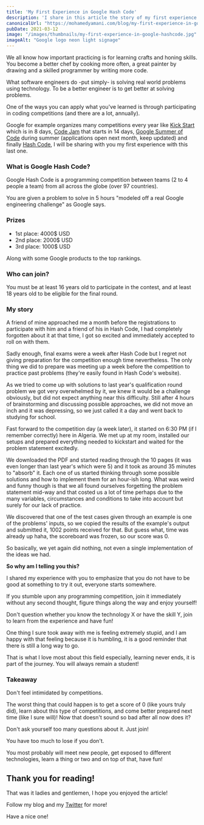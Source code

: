 ```yaml
---
title: 'My First Experience in Google Hash Code'
description: 'I share in this article the story of my first experience in the Google Hash Code competition and how I got obliterated.'
canonicalUrl: "https://mohamedyamani.com/blog/my-first-experience-in-google-hashcode/"
pubDate: 2021-03-12
image: "/images/thumbnails/my-first-experience-in-google-hashcode.jpg"
imageAlt: "Google logo neon light signage"
---
```


We all know how important practicing is for learning crafts and honing skills. You become a better chef by cooking more often, a great painter by drawing and a skilled programmer by writing more code.

What software engineers do -put simply- is solving real world problems using technology. To be a better engineer is to get better at solving problems.

One of the ways you can apply what you've learned is through participating in coding competitions (and there are a lot, annually).

Google for example organizes many competitions every year like [Kick Start](https://codingcompetitions.withgoogle.com/kickstart) which is in 8 days, [Code Jam](https://codingcompetitions.withgoogle.com/codejam) that starts in 14 days, [Google Summer of Code](https://summerofcode.withgoogle.com) during summer (applications open next month, keep updated) and finally [Hash Code](https://codingcompetitions.withgoogle.com/hashcode), I will be sharing with you my first experience with this last one.

### What is Google Hash Code?

Google Hash Code is a programming competition between teams (2 to 4 people a team) from all across the globe (over 97 countries).

You are given a problem to solve in 5 hours "modeled off a real Google engineering challenge" as Google says.

### Prizes

- 1st place: 4000$ USD
- 2nd place: 2000$ USD
- 3rd place: 1000$ USD

Along with some Google products to the top rankings.

### Who can join?

You must be at least 16 years old to participate in the contest, and at least 18 years old to be eligible for the final round.

### My story

A friend of mine approached me a month before the registrations to participate with him and a friend of his in Hash Code, I had completely forgotten about it at that time, I got so excited and immediately accepted to roll on with them.

Sadly enough, final exams were a week after Hash Code but I regret not giving preparation for the competition enough time nevertheless. The only thing we did to prepare was meeting up a week before the competition to practice past problems (they're easily found in Hash Code's website).

As we tried to come up with solutions to last year's qualification round problem we got very overwhelmed by it, we knew it would be a challenge obviously, but did not expect anything near this difficulty. Still after 4 hours of brainstorming and discussing possible approaches, we did not move an inch and it was depressing, so we just called it a day and went back to studying for school.

Fast forward to the competition day (a week later), it started on 6:30 PM (if I remember correctly) here in Algeria. We met up at my room, installed our setups and prepared everything needed to kickstart and waited for the problem statement excitedly.

We downloaded the PDF and started reading through the 10 pages (it was even longer than last year's which were 5) and it took as around 35 minutes to "absorb" it. Each one of us started thinking through some possible solutions and how to implement them for an hour-ish long. What was weird and funny though is that we all found ourselves forgetting the problem statement mid-way and that costed us a lot of time perhaps due to the many variables, circumstances and conditions to take into account but surely for our lack of practice.

We discovered that one of the test cases given through an example is one of the problems' inputs, so we copied the results of the example's output and submitted it, 1002 points received for that. But guess what, time was already up haha, the scoreboard was frozen, so our score was 0.

So basically, we yet again did nothing, not even a single implementation of the ideas we had.

**So why am I telling you this?**

I shared my experience with you to emphasize that you do not have to be good at something to try it out, everyone starts somewhere.

If you stumble upon any programming competition, join it immediately without any second thought, figure things along the way and enjoy yourself!

Don't question whether you know the technology X or have the skill Y, join to learn from the experience and have fun!

One thing I sure took away with me is feeling extremely stupid, and I am happy with that feeling because it is humbling, it is a good reminder that there is still a long way to go.

That is what I love most about this field especially, learning never ends, it is part of the journey. You will always remain a student!

### Takeaway

Don't feel intimidated by competitions.

The worst thing that could happen is to get a score of 0 (like yours truly did), learn about this type of competitions, and come better prepared next time (like I sure will)!
Now that doesn't sound so bad after all now does it?

Don't ask yourself too many questions about it. Just join!

You have too much to lose if you don't.

You most probably will meet new people, get exposed to different technologies, learn a thing or two and on top of that, have fun!

## Thank you for reading!

That was it ladies and gentlemen, I hope you enjoyed the article!

Follow my blog and my [Twitter](https://twitter.com/yamanidev) for more!

Have a nice one!
